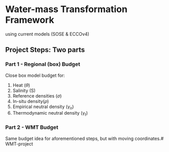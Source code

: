 # Water-mass Transformation Framework 
using current models (SOSE & ECCOv4)

## Project Steps: Two parts

### Part 1 - Regional (box) Budget
Close box model budget for:
1. Heat ($\theta$)
2. Salinity (S)
3. Reference densities ($\sigma$)
4. In-situ density($\rho$)
5. Empirical neutral density ($\gamma_{n}$)
6. Thermodynamic neutral density ($\gamma_{t}$)

### Part 2 - WMT Budget
Same budget idea for aforementioned steps, but with moving coordinates.# WMT-project
